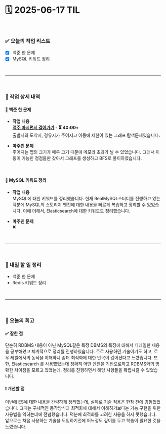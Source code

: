 # 🗓️ 2025-06-17 TIL

<br>

### ✅ 오늘의 작업 리스트  
- [x] 백준 한 문제
- [x] MySQL 키워드 정리

<br>

---

<br>

### 📌 작업 상세 내역  

#### 🔹 백준 한 문제
- **작업 내용**<br>
**[맥주 마시면서 걸어가기](https://www.acmicpc.net/problem/9205) - ⏳ 40:00+**<br>
출발지와 도착지, 경유지가 주어지고 이동에 제한이 있는 그래프 탐색문제였습니다.

- **마주친 문제**<br>
주어지는 맵의 크기가 매우 크기 때문에 메모리 초과가 날 수 있었습니다. 그래서 이동이 가능한 정점들만 찾아서 그래프를 생성하고 BFS로 풀이하였습니다.

<br>

#### 🔹 MySQL 키워드 정리
- **작업 내용**<br>
MySQL에 대한 키워드를 정리했습니다. 현재 RealMySQL스터디를 진행하고 있는 덕분에 MySQL의 스토리지 엔진에 대한 내용을 빠르게 복습하고 정리할 수 있었습니다. 
이에 더해서, Elasticsearch에 대한 키워드도 정리했습니다.

- **마주친 문제**<br>
❌

<br>

---

<br>

### 🚀 내일 할 일 정리  

- 백준 한 문제
- Redis 키워드 정리

<br>

---

<br>

### 🧐 오늘의 회고  

#### ✅ 잘한 점
단순히 RDBMS 내용이 아닌 MySQL같은 특정 DBMS의 특징에 대해서 디테일한 내용을 공부해왔고 체계적으로 정리를 진행하였습니다. 주로 사용하던 기술이기도 하고, 로우 레벨에서의 동작을 이해하니 좀더 최적화에 대한 안목이 깊어졌다고 느꼈습니다.
또한, Elasticsearch 를 사용했었는데 정확히 어떤 엔진을 기반으로하고 RDBMS와의 명확한 차이점을 모르고 있었는데, 정리를 진행하면서 해당 사항들을 확립시킬 수 있었습니다.

#### ❗ 개선할 점
이번에 ES에 대한 내용을 간략하게 정리했는데, 실제로 기술 적용은 한참 전에 경험했었습니다. 그때는 구체적인 동작방식과 최적화에 대해서 이해하기보다는 기능 구현을 위한 사용법을 익히는데에 전념했습니다. 덕분에 최적화를 고려한 사용을 하지 못했습니다. 앞으로는 처음 사용하는 기술을 도입하기전에 어느정도 깊이를 두고 학습이 필요한 것을 느꼈습니다.



<br><br><br>
